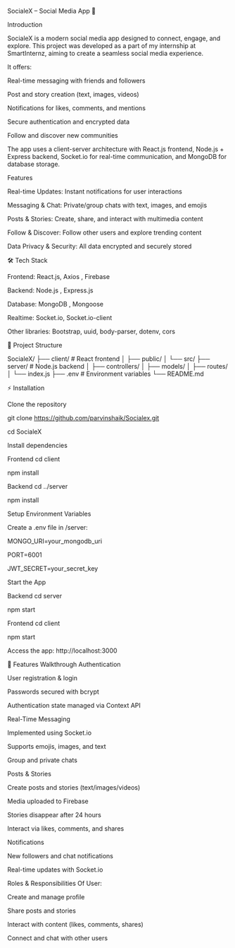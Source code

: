 SocialeX – Social Media App 🚀

Introduction

SocialeX is a modern social media app designed to connect, engage, and explore. This project was developed as a part of my internship at SmartInternz, aiming to create a seamless social media experience.

It offers:

Real-time messaging with friends and followers

Post and story creation (text, images, videos)

Notifications for likes, comments, and mentions

Secure authentication and encrypted data

Follow and discover new communities

The app uses a client-server architecture with React.js frontend, Node.js + Express backend, Socket.io for real-time communication, and MongoDB for database storage.

Features

Real-time Updates: Instant notifications for user interactions

Messaging & Chat: Private/group chats with text, images, and emojis

Posts & Stories: Create, share, and interact with multimedia content

Follow & Discover: Follow other users and explore trending content

Data Privacy & Security: All data encrypted and securely stored

🛠️ Tech Stack

Frontend: React.js, Axios , Firebase

Backend: Node.js , Express.js

Database: MongoDB , Mongoose

Realtime: Socket.io, Socket.io-client

Other libraries: Bootstrap, uuid, body-parser, dotenv, cors

📁 Project Structure

SocialeX/ ├── client/ # React frontend │ ├── public/ │ └── src/ ├── server/ # Node.js backend │ ├── controllers/ │ ├── models/ │ ├── routes/ │ └── index.js ├── .env # Environment variables └── README.md

⚡ Installation

Clone the repository

git clone https://github.com/parvinshaik/Socialex.git

cd SocialeX

Install dependencies

Frontend
cd client

npm install

Backend
cd ../server

npm install

Setup Environment Variables

Create a .env file in /server:

MONGO_URI=your_mongodb_uri

PORT=6001

JWT_SECRET=your_secret_key

Start the App

Backend
cd server

npm start

Frontend
cd client

npm start

Access the app: http://localhost:3000

🔑 Features Walkthrough Authentication

User registration & login

Passwords secured with bcrypt

Authentication state managed via Context API

Real-Time Messaging

Implemented using Socket.io

Supports emojis, images, and text

Group and private chats

Posts & Stories

Create posts and stories (text/images/videos)

Media uploaded to Firebase

Stories disappear after 24 hours

Interact via likes, comments, and shares

Notifications

New followers and chat notifications

Real-time updates with Socket.io

Roles & Responsibilities Of User:

Create and manage profile

Share posts and stories

Interact with content (likes, comments, shares)

Connect and chat with other users
